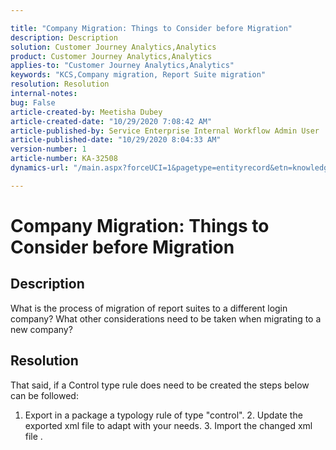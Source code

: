 ```yaml
---

title: "Company Migration: Things to Consider before Migration"  
description: Description  
solution: Customer Journey Analytics,Analytics  
product: Customer Journey Analytics,Analytics  
applies-to: "Customer Journey Analytics,Analytics"  
keywords: "KCS,Company migration, Report Suite migration"  
resolution: Resolution  
internal-notes:   
bug: False  
article-created-by: Meetisha Dubey  
article-created-date: "10/29/2020 7:08:42 AM"  
article-published-by: Service Enterprise Internal Workflow Admin User  
article-published-date: "10/29/2020 8:04:33 AM"  
version-number: 1  
article-number: KA-32508  
dynamics-url: "/main.aspx?forceUCI=1&pagetype=entityrecord&etn=knowledgearticle&id=a56e2e7d-b519-eb11-a812-0022480698e2"

---
```


# Company Migration: Things to Consider before Migration

## Description

What is the process of migration of report suites to a different login company? What other considerations need to be taken when migrating to a new company?

## Resolution

That said, if a Control type rule does need to be created the steps below can be followed:

1. Export in a package a typology rule of type "control". 2. Update the exported xml file to adapt with your needs. 3. Import the changed xml file .




















